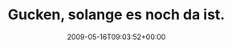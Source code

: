 ---
retweeted: false
source: <a href="http://twitter.com" rel="nofollow">Twitter Web Client</a>
entities:
  hashtags:
  - text: zensursula
    indices:
    - '80'
    - '91'
  symbols: []
  user_mentions: []
  urls: []
display_text_range:
- '0'
- '91'
favorite_count: '0'
id_str: '1815241055'
truncated: false
retweet_count: '0'
id: '1815241055'
created_at: Sat May 16 09:03:52 +0000 2009
favorited: false
full_text: 'Gucken, solange es noch da ist. Kinderhilfe gehackt: http://www.kinderhilfe.de/
  #zensursula'
lang: de
tags:
- zensursula
- pesos:twitter
date: '2009-05-16T09:03:52+00:00'
src: https://twitter.com/bascht/status/1815241055
original_url: https://twitter.com/bascht/status/1815241055
type: twitter_tweet
text: 'Gucken, solange es noch da ist. Kinderhilfe gehackt: http://www.kinderhilfe.de/
  #zensursula'
title: Gucken, solange es noch da ist.

---